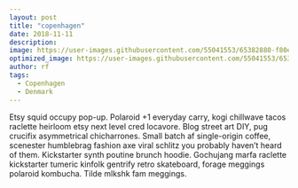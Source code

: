 ```yaml
---
layout: post
title: "copenhagen"
date: 2018-11-11
description: 
image: https://user-images.githubusercontent.com/55041553/65382880-f80e5b00-dcc1-11e9-87a6-3935ec99afdf.jpg
optimized_image: https://user-images.githubusercontent.com/55041553/65382880-f80e5b00-dcc1-11e9-87a6-3935ec99afdf.jpg
author: rf
tags: 
  - Copenhagen
  - Denmark
---
```

Etsy squid occupy pop-up. Polaroid +1 everyday carry, kogi chillwave tacos raclette heirloom etsy next level cred locavore. Blog street art DIY, pug crucifix asymmetrical chicharrones. Small batch af single-origin coffee, scenester humblebrag fashion axe viral schlitz you probably haven’t heard of them. Kickstarter synth poutine brunch hoodie. Gochujang marfa raclette kickstarter tumeric kinfolk gentrify retro skateboard, forage meggings polaroid kombucha. Tilde mlkshk fam meggings.